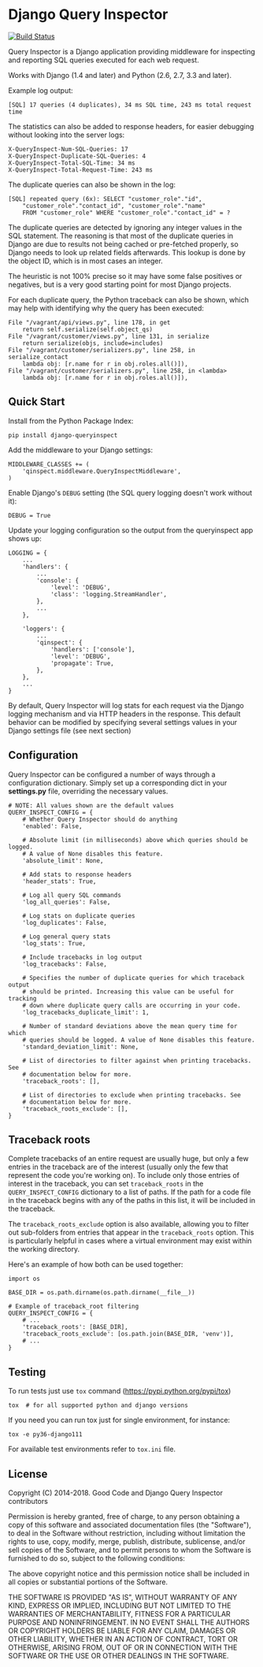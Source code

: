 # Django Query Inspector

[![Build Status](https://travis-ci.org/dobarkod/django-queryinspect.svg?branch=master)](https://travis-ci.org/dobarkod/django-queryinspect?branch=master)

Query Inspector is a Django application providing middleware for inspecting
and reporting SQL queries executed for each web request.

Works with Django (1.4 and later) and Python (2.6, 2.7, 3.3 and later).

Example log output:

    [SQL] 17 queries (4 duplicates), 34 ms SQL time, 243 ms total request time

The statistics can also be added to response headers, for easier debugging
without looking into the server logs:

    X-QueryInspect-Num-SQL-Queries: 17
    X-QueryInspect-Duplicate-SQL-Queries: 4
    X-QueryInspect-Total-SQL-Time: 34 ms
    X-QueryInspect-Total-Request-Time: 243 ms

The duplicate queries can also be shown in the log:

    [SQL] repeated query (6x): SELECT "customer_role"."id",
        "customer_role"."contact_id", "customer_role"."name"
        FROM "customer_role" WHERE "customer_role"."contact_id" = ?

The duplicate queries are detected by ignoring any integer values in the SQL
statement. The reasoning is that most of the duplicate queries in Django are
due to results not being cached or pre-fetched properly, so Django needs to
look up related fields afterwards. This lookup is done by the object ID, which
is in most cases an integer.

The heuristic is not 100% precise so it may have some false positives or
negatives, but is a very good starting point for most Django projects.

For each duplicate query, the Python traceback can also be shown, which may
help with identifying why the query has been executed:

    File "/vagrant/api/views.py", line 178, in get
        return self.serialize(self.object_qs)
    File "/vagrant/customer/views.py", line 131, in serialize
        return serialize(objs, include=includes)
    File "/vagrant/customer/serializers.py", line 258, in serialize_contact
        lambda obj: [r.name for r in obj.roles.all()]),
    File "/vagrant/customer/serializers.py", line 258, in <lambda>
        lambda obj: [r.name for r in obj.roles.all()]),

## Quick Start

Install from the Python Package Index:

    pip install django-queryinspect

Add the middleware to your Django settings:

    MIDDLEWARE_CLASSES += (
        'qinspect.middleware.QueryInspectMiddleware',
    )

Enable Django's `DEBUG` setting (the SQL query logging doesn't work without
it):

    DEBUG = True

Update your logging configuration so the output from the queryinspect app
shows up:

    LOGGING = {
        ...
        'handlers': {
            ...
            'console': {
                'level': 'DEBUG',
                'class': 'logging.StreamHandler',
            },
            ...
        },

        'loggers': {
            ...
            'qinspect': {
                'handlers': ['console'],
                'level': 'DEBUG',
                'propagate': True,
            },
        },
        ...
    }

By default, Query Inspector will log stats for each request via the Django
logging mechanism and via HTTP headers in the response. This default
behavior can be modified by specifying several settings values in your
Django settings file (see next section)

## Configuration

Query Inspector can be configured a number of ways through a configuration
dictionary. Simply set up a corresponding dict in your **settings.py** file,
overriding the necessary values.

    # NOTE: All values shown are the default values
    QUERY_INSPECT_CONFIG = {
        # Whether Query Inspector should do anything
        'enabled': False,

        # Absolute limit (in milliseconds) above which queries should be logged.
        # A value of None disables this feature.
        'absolute_limit': None,

        # Add stats to response headers
        'header_stats': True,

        # Log all query SQL commands
        'log_all_queries': False,

        # Log stats on duplicate queries
        'log_duplicates': False,

        # Log general query stats
        'log_stats': True,

        # Include tracebacks in log output
        'log_tracebacks': False,

        # Specifies the number of duplicate queries for which traceback output
        # should be printed. Increasing this value can be useful for tracking
        # down where duplicate query calls are occurring in your code.
        'log_tracebacks_duplicate_limit': 1,

        # Number of standard deviations above the mean query time for which
        # queries should be logged. A value of None disables this feature.
        'standard_deviation_limit': None,

        # List of directories to filter against when printing tracebacks. See
        # documentation below for more.
        'traceback_roots': [],

        # List of directories to exclude when printing tracebacks. See
        # documentation below for more.
        'traceback_roots_exclude': [],
    }

## Traceback roots

Complete tracebacks of an entire request are usually huge, but only a few
entries in the traceback are of the interest (usually only the few that
represent the code you're working on). To include only those entries of
interest in the traceback, you can set `traceback_roots` in the
`QUERY_INSPECT_CONFIG` dictionary to a list of paths.  If the path for a code
file in the traceback begins with any of the paths in this list, it will be
included in the traceback.

The `traceback_roots_exclude` option is also available, allowing you to filter
out sub-folders from entries that appear in the `traceback_roots` option. This
is particularly helpful in cases where a virtual environment may exist within
the working directory.

Here's an example of how both can be used together:

    import os

    BASE_DIR = os.path.dirname(os.path.dirname(__file__))

    # Example of traceback_root filtering
    QUERY_INSPECT_CONFIG = {
        # ...
        'traceback_roots': [BASE_DIR],
        'traceback_roots_exclude': [os.path.join(BASE_DIR, 'venv')],
        # ...
    }

## Testing

To run tests just use `tox` command (https://pypi.python.org/pypi/tox)

    tox  # for all supported python and django versions

If you need you can run tox just for single environment, for instance:

    tox -e py36-django111

For available test environments refer to `tox.ini` file.


## License

Copyright (C) 2014-2018. Good Code and Django Query Inspector contributors

Permission is hereby granted, free of charge, to any person obtaining a copy
of this software and associated documentation files (the "Software"), to deal
in the Software without restriction, including without limitation the rights
to use, copy, modify, merge, publish, distribute, sublicense, and/or sell
copies of the Software, and to permit persons to whom the Software is
furnished to do so, subject to the following conditions:

The above copyright notice and this permission notice shall be included in
all copies or substantial portions of the Software.

THE SOFTWARE IS PROVIDED "AS IS", WITHOUT WARRANTY OF ANY KIND, EXPRESS OR
IMPLIED, INCLUDING BUT NOT LIMITED TO THE WARRANTIES OF MERCHANTABILITY,
FITNESS FOR A PARTICULAR PURPOSE AND NONINFRINGEMENT. IN NO EVENT SHALL THE
AUTHORS OR COPYRIGHT HOLDERS BE LIABLE FOR ANY CLAIM, DAMAGES OR OTHER
LIABILITY, WHETHER IN AN ACTION OF CONTRACT, TORT OR OTHERWISE, ARISING FROM,
OUT OF OR IN CONNECTION WITH THE SOFTWARE OR THE USE OR OTHER DEALINGS IN
THE SOFTWARE.
